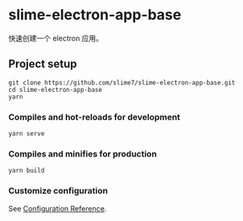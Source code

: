 # slime-electron-app-base

快速创建一个 electron 应用。

## Project setup
```
git clone https://github.com/slime7/slime-electron-app-base.git
cd slime-electron-app-base
yarn
```

### Compiles and hot-reloads for development
```
yarn serve
```

### Compiles and minifies for production
```
yarn build
```

### Customize configuration
See [Configuration Reference](https://cli.vuejs.org/config/).
